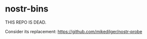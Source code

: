 # nostr-bins

THIS REPO IS DEAD.

Consider its replacement: https://github.com/mikedilger/nostr-probe

